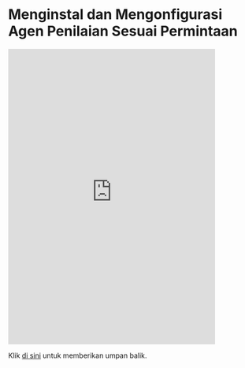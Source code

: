 #  <a name="install-and-configure-on-demand-assessment-agent"></a>Menginstal dan Mengonfigurasi Agen Penilaian Sesuai Permintaan



<iframe width="420" height="600" src="https://video.serviceshub.microsoft.com/PublicPage/video/5598.aspx" frameborder="0" allowfullscreen></iframe> 



Klik <a href="mailto:SHub_Feedback_RC@Microsoft.com?subject=Resource%20Center%20Feedback%3A%20%3CInsert%20feedback%20topic%3E%3E&amp;body=%3C%3Cplease%20submit%20your%20feedback%20with%20enough%20detail%20on%20the%20problem%2C%20reproduction%20steps%20and%20what%20you%20desire%20to%20happen%3E%3E" target="_blank">di sini</a> untuk memberikan umpan balik.
